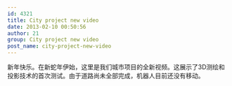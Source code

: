 ```yaml
---
id: 4321
title: City project new video
date: 2013-02-10 00:50:56
author: 21
group: City project new video
post_name: city-project-new-video
---
```


新年快乐。在新蛇年伊始，这里是我们城市项目的全新视频。这展示了3D测绘和投影技术的首次测试。由于道路尚未全部完成，机器人目前还没有移动。